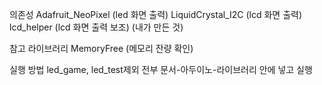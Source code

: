 의존성
Adafruit_NeoPixel (led 화면 출력)
LiquidCrystal_I2C (lcd 화면 출력)
lcd_helper (lcd 화면 출력 보조) (내가 만든 것)

참고 라이브러리
MemoryFree (메모리 잔량 확인)

실행 방법
led_game, led_test제외 전부 문서-아두이노-라이브러리 안에 넣고 실행